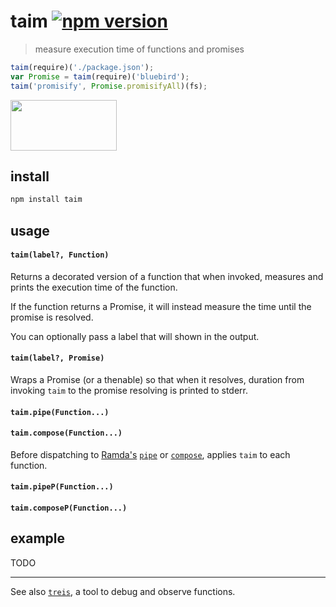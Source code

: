 # taim [![npm version](https://badge.fury.io/js/taim.svg)](https://www.npmjs.com/package/taim)

> measure execution time of functions and promises

```js
taim(require)('./package.json');
var Promise = taim(require)('bluebird');
taim('promisify', Promise.promisifyAll)(fs);
```

<img width="170" height="81" src="https://raw.githubusercontent.com/raine/taim/media/img.png" />

## install

```sh
npm install taim
```

## usage
 
#### `taim(label?, Function)`

Returns a decorated version of a function that when invoked, measures and
prints the execution time of the function.

If the function returns a Promise, it will instead measure the time until the
promise is resolved.

You can optionally pass a label that will shown in the output.

#### `taim(label?, Promise)`

Wraps a Promise (or a thenable) so that when it resolves, duration from
invoking `taim` to the promise resolving is printed to stderr.

#### `taim.pipe(Function...)`
#### `taim.compose(Function...)`

Before dispatching to [Ramda's][ramda] [`pipe`][pipe] or
[`compose`][compose], applies `taim` to each function.

#### `taim.pipeP(Function...)`
#### `taim.composeP(Function...)`

## example

TODO

---

See also [`treis`][treis], a tool to debug and observe functions.

[treis]: https://github.com/raine/treis
[ramda]: http://ramdajs.com
[pipe]: http://ramdajs.com/docs/#pipe
[compose]: http://ramdajs.com/docs/#compose
